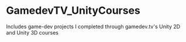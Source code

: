 # GamedevTV_UnityCourses

Includes game-dev projects I completed through gamedev.tv's Unity 2D and Unity 3D courses
